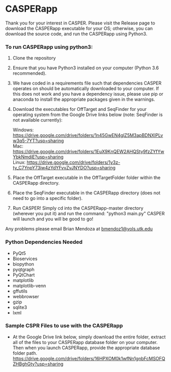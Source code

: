 # CASPERapp

Thank you for your interest in CASPER.  Please visit the Release page to download the CASPERapp executable for your OS; otherwise, you can download the source code, and run the CASPERapp using Python3.

### To run CASPERapp using python3:
1) Clone the repository
2) Ensure that you have Python3 installed on your computer (Python 3.6 recommended).
3) We have coded in a requirements file such that dependencies CASPER operates on should be automatically downloaded to your computer.
If this does not work and you have a dependency issue, please use pip or anaconda to install the appropriate packages given in
the warnings.
4) Download the executables for OffTarget and SeqFinder for your operating system from the Google Drive links below (note: SeqFinder is not available currently):
  
    Windows: https://drive.google.com/drive/folders/1n45GwEN4glZ5M3apBDNXlPLvw3q5-7YT?usp=sharing <br />
    Mac: https://drive.google.com/drive/folders/1EuX9KnQEW2AHQSty9fzZYfYwYbkNmdiE?usp=sharing <br />
    Linux: https://drive.google.com/drive/folders/1y3z-ty_C7YnpY73iw4zYdYFvvZvJNYDO?usp=sharing

5) Place the OffTarget executable in the OffTargetFolder folder within the CASPERapp directory.
6) Place the SeqFinder executable in the CASPERapp directory (does not need to go into a specific folder).
6) Run CASPER!  Simply cd into the CASPERapp-master directory (wherever you put it) and run the command: "python3 main.py"
CASPER will launch and you will be good to go!

Any problems please email Brian Mendoza at bmendoz1@vols.utk.edu

### Python Dependencies Needed
- PyQt5
- Bioservices
- biopython
- pyqtgraph
- PyQtChart
- matplotlib
- matplotlib-venn
- gffutils
- webbrowser
- gzip
- sqlite3
- lxml

### Sample CSPR Files to use with the CASPERapp
- At the Google Drive link below, simply download the entire folder, extract all of the files to your CASPERapp database folder on your computer. Then when you launch
CASPERapp, provide the appropriate database folder path.
https://drive.google.com/drive/folders/16HPXOM0k1wfNn1gnbFcMSOFQZHBghGty?usp=sharing
